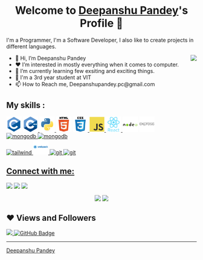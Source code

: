 <p align="center">
  <h1 align="center">Welcome to <a href="https://github.com/deepanshu-byte">Deepanshu Pandey</a>'s Profile 👋</h1>
</p>
<p>I'm a Programmer, I'm a Software Developer, I also like to create projects in different languages.</p>
<img align="right" src="https://media.giphy.com/media/M9gbBd9nbDrOTu1Mqx/giphy.gif">
<ul>
  <li>👋 Hi, I’m Deepanshu Pandey</li>
  <li>❤️ I’m interested in mostly everything when it comes to computer.</li>
  <li>🌱 I’m currently learning few exsiting and exciting things.</li>
  <li>💼 I'm a 3rd year student at VIT</li>
  <li>📫 How to Reach me, Deepanshupandey.pc@gmail.com </li>  
</ul>

## My skills :

<a href="https://www.cprogramming.com/" target="_blank"> <img src="https://raw.githubusercontent.com/devicons/devicon/master/icons/c/c-original.svg" alt="c" width="40" height="40"/></a> 
<a href="https://www.w3schools.com/cpp/" target="_blank"> <img src="https://raw.githubusercontent.com/devicons/devicon/master/icons/cplusplus/cplusplus-original.svg" alt="cplusplus" width="40" height="40"/> </a> 
<a href="https://www.python.org" target="_blank"> <img src="https://raw.githubusercontent.com/devicons/devicon/master/icons/python/python-original.svg" alt="python" width="40" height="40"/> </a> 
<a href="https://www.w3.org/html/" target="_blank"> <img src="https://raw.githubusercontent.com/devicons/devicon/master/icons/html5/html5-original-wordmark.svg" alt="html5" width="40" height="40"/></a> 
<a href="https://www.w3schools.com/css/" target="_blank"> <img src="https://raw.githubusercontent.com/devicons/devicon/master/icons/css3/css3-original-wordmark.svg" alt="css3" width="40" height="40"/> </a><a href="https://developer.mozilla.org/en-US/docs/Web/JavaScript" target="_blank"> <img src="https://raw.githubusercontent.com/devicons/devicon/master/icons/javascript/javascript-original.svg" alt="javascript" width="40" height="40"/> </a> 
<a href="https://reactjs.org/" target="_blank"> <img src="https://raw.githubusercontent.com/devicons/devicon/master/icons/react/react-original-wordmark.svg" alt="react" width="40" height="40"/> </a>
<a href="https://nodejs.org" target="_blank"> <img src="https://raw.githubusercontent.com/devicons/devicon/master/icons/nodejs/nodejs-original-wordmark.svg" alt="nodejs" width="40" height="40"/></a> <a href="https://expressjs.com" target="_blank"> <img src="https://raw.githubusercontent.com/devicons/devicon/master/icons/express/express-original-wordmark.svg" alt="express" width="40" height="40"/> </a><br>
<a href="https://MongoDb.com/" target="_blank"> <img src="https://www.vectorlogo.zone/logos/mongodb/mongodb-icon.svg" alt="mongodb" width="40" height="40"/> </a> <a href="https://www.mysql.com/" target="_blank"> <img src="https://www.vectorlogo.zone/logos/mysql/mysql-ar21.svg" alt="mongodb" width="40" height="40"/> </a>  
<a href="https://tailwindcss.com/" target="_blank"> <img src="https://www.vectorlogo.zone/logos/tailwindcss/tailwindcss-icon.svg" alt="tailwind" width="40" height="40"/> </a>  <a href="https://webpack.js.org" target="_blank"> <img src="https://raw.githubusercontent.com/devicons/devicon/d00d0969292a6569d45b06d3f350f463a0107b0d/icons/webpack/webpack-original-wordmark.svg" alt="webpack" width="40" height="40"/> </a>
<a href="https://git-scm.com/" target="_blank"> <img src="https://www.vectorlogo.zone/logos/git-scm/git-scm-icon.svg" alt="git" width="40" height="40"/> 
<a href="https://vs_code.com/" target="_blank"> <img src="https://www.vectorlogo.zone/logos/visualstudio_code/visualstudio_code-icon.svg" alt="git" width="40" height="40"/> 


## Connect with me:
<p align="left">

<a href = "https://www.linkedin.com/in/deepanshupandey-"  target = "_blank"><img src="https://img.icons8.com/fluent/48/000000/linkedin.png"/></a>
<a href = "https://twitter.com/unseendeepanshu" target = "_blank"><img src="https://img.icons8.com/fluent/48/000000/twitter.png"/></a>
<a href = "https://instagram.com/ideepanshupandey" target = "_blank"><img src="https://github.com/shikhar1020jais1/Git-Social/blob/master/Icons/Instagram.png"/></a>
</p>
  <p align= "center">
  <img height= "150" src="https://github-readme-stats.vercel.app/api?username=deepanshu-byte&theme=react&show_icons=true&include_all_commits=true" />
  <img height= "150" src="https://github-readme-stats.vercel.app/api/top-langs/?username=deepanshu-byte&theme=react&layout=compact" />
</p>

## ❤ Views and Followers
<a href="https://github.com/deepanshu-byte/github-profile-views-counter">
    <img src="https://komarev.com/ghpvc/?username=deepanshu-byte">
</a>
 <a href="https://github.com/deepanshu-byte?tab=followers"><img src="https://img.shields.io/github/followers/deepanshu-byte?label=Followers&style=social" alt="GitHub Badge"></a>
  

------


[Deepanshu Pandey](https://github.com/deepanshu-byte)
